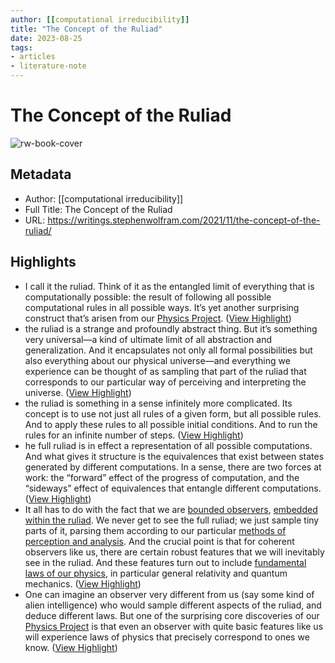 ```yaml
---
author: [[computational irreducibility]]
title: "The Concept of the Ruliad"
date: 2023-08-25
tags: 
- articles
- literature-note
---
```

# The Concept of the Ruliad

![rw-book-cover](https://content.wolfram.com/uploads/sites/43/2021/11/1110swimg46.png)

## Metadata
- Author: [[computational irreducibility]]
- Full Title: The Concept of the Ruliad
- URL: https://writings.stephenwolfram.com/2021/11/the-concept-of-the-ruliad/

## Highlights
- I call it the ruliad. Think of it as the entangled limit of everything that is computationally possible: the result of following all possible computational rules in all possible ways. It’s yet another surprising construct that’s arisen from our [Physics Project](https://www.wolframphysics.org/). ([View Highlight](https://read.readwise.io/read/01h031xv7z1f4c3qhje2sg8bfb))
- the ruliad is a strange and profoundly abstract thing. But it’s something very universal—a kind of ultimate limit of all abstraction and generalization. And it encapsulates not only all formal possibilities but also everything about our physical universe—and everything we experience can be thought of as sampling that part of the ruliad that corresponds to our particular way of perceiving and interpreting the universe. ([View Highlight](https://read.readwise.io/read/01h031yqdf7198tnnmsrq8sabh))
- the ruliad is something in a sense infinitely more complicated. Its concept is to use not just all rules of a given form, but all possible rules. And to apply these rules to all possible initial conditions. And to run the rules for an infinite number of steps. ([View Highlight](https://read.readwise.io/read/01h0324s9nzg7njwxjazg2g0rd))
- he full ruliad is in effect a representation of all possible computations. And what gives it structure is the equivalences that exist between states generated by different computations. In a sense, there are two forces at work: the “forward” effect of the progress of computation, and the “sideways” effect of equivalences that entangle different computations. ([View Highlight](https://read.readwise.io/read/01h032hb6hf8nbvsre855vrm2b))
- It all has to do with the fact that we are [bounded observers](https://writings.stephenwolfram.com/2021/03/what-is-consciousness-some-new-perspectives-from-our-physics-project/), [embedded within the ruliad](https://writings.stephenwolfram.com/2021/04/why-does-the-universe-exist-some-perspectives-from-our-physics-project/). We never get to see the full ruliad; we just sample tiny parts of it, parsing them according to our particular [methods of perception and analysis](https://www.wolframscience.com/nks/chap-10--processes-of-perception-and-analysis/). And the crucial point is that for coherent observers like us, there are certain robust features that we will inevitably see in the ruliad. And these features turn out to include [fundamental laws of our physics](https://www.wolframphysics.org/), in particular general relativity and quantum mechanics. ([View Highlight](https://read.readwise.io/read/01h032jqne4rgbf2p8547jpa5c))
- One can imagine an observer very different from us (say some kind of alien intelligence) who would sample different aspects of the ruliad, and deduce different laws. But one of the surprising core discoveries of our [Physics Project](https://www.wolframphysics.org/) is that even an observer with quite basic features like us will experience laws of physics that precisely correspond to ones we know. ([View Highlight](https://read.readwise.io/read/01h032knj5rxgvws976t3a5bz7))
